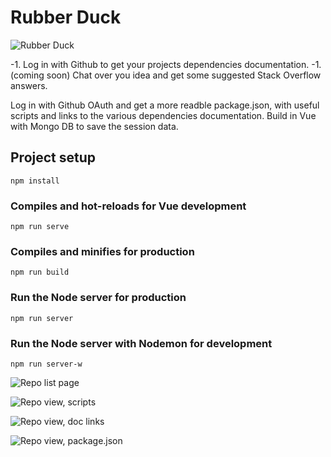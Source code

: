# Rubber Duck

![Rubber Duck](https://i.imgur.com/6SpMSNh.png?2)

-1. Log in with Github to get your projects dependencies documentation.
-1. (coming soon) Chat over you idea and get some suggested Stack Overflow answers.

Log in with Github OAuth and get a more readble package.json, with useful scripts and links to the various dependencies documentation. Build in Vue with Mongo DB to save the session data. 



## Project setup
```
npm install
```

### Compiles and hot-reloads for Vue development
```
npm run serve
```

### Compiles and minifies for production
```
npm run build
```

### Run the Node server for production
```
npm run server
```

### Run the Node server with Nodemon for development
```
npm run server-w
```


![Repo list page](https://i.imgur.com/ctRBIFZ.png)

![Repo view, scripts](https://i.imgur.com/J12yqTa.png)

![Repo view, doc links](https://i.imgur.com/bw6jaJ6.png)

![Repo view, package.json](https://i.imgur.com/xCK9E59.png)



